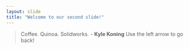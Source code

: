 ```yaml
---
layout: slide
title: "Welcome to our second slide!"
---
```

>Coffee. Quinoa. Solidworks. - __Kyle Koning__
Use the left arrow to go back!
